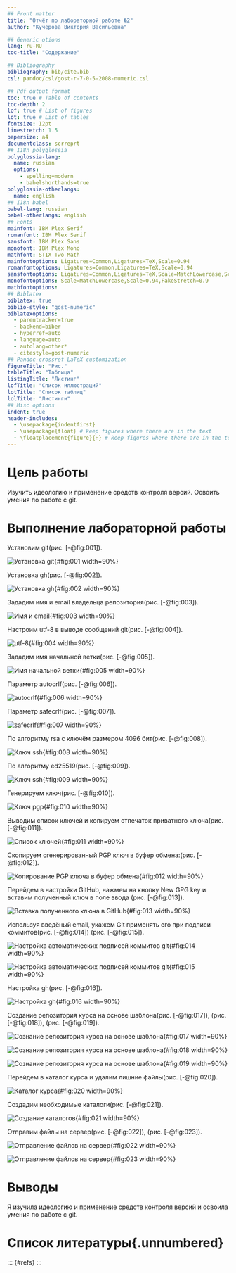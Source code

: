 ```yaml
---
## Front matter
title: "Отчёт по лабораторной работе №2"
author: "Кучерова Виктория Васильевна"

## Generic otions
lang: ru-RU
toc-title: "Содержание"

## Bibliography
bibliography: bib/cite.bib
csl: pandoc/csl/gost-r-7-0-5-2008-numeric.csl

## Pdf output format
toc: true # Table of contents
toc-depth: 2
lof: true # List of figures
lot: true # List of tables
fontsize: 12pt
linestretch: 1.5
papersize: a4
documentclass: scrreprt
## I18n polyglossia
polyglossia-lang:
  name: russian
  options:
	- spelling=modern
	- babelshorthands=true
polyglossia-otherlangs:
  name: english
## I18n babel
babel-lang: russian
babel-otherlangs: english
## Fonts
mainfont: IBM Plex Serif
romanfont: IBM Plex Serif
sansfont: IBM Plex Sans
monofont: IBM Plex Mono
mathfont: STIX Two Math
mainfontoptions: Ligatures=Common,Ligatures=TeX,Scale=0.94
romanfontoptions: Ligatures=Common,Ligatures=TeX,Scale=0.94
sansfontoptions: Ligatures=Common,Ligatures=TeX,Scale=MatchLowercase,Scale=0.94
monofontoptions: Scale=MatchLowercase,Scale=0.94,FakeStretch=0.9
mathfontoptions:
## Biblatex
biblatex: true
biblio-style: "gost-numeric"
biblatexoptions:
  - parentracker=true
  - backend=biber
  - hyperref=auto
  - language=auto
  - autolang=other*
  - citestyle=gost-numeric
## Pandoc-crossref LaTeX customization
figureTitle: "Рис."
tableTitle: "Таблица"
listingTitle: "Листинг"
lofTitle: "Список иллюстраций"
lotTitle: "Список таблиц"
lolTitle: "Листинги"
## Misc options
indent: true
header-includes:
  - \usepackage{indentfirst}
  - \usepackage{float} # keep figures where there are in the text
  - \floatplacement{figure}{H} # keep figures where there are in the text
---
```


# Цель работы

 Изучить идеологию и применение средств контроля версий.
 Освоить умения по работе с git.

# Выполнение лабораторной работы

Установим git(рис. [-@fig:001]).

![Установка git](image/1.jpg){#fig:001 width=90%}

Установка gh(рис. [-@fig:002]).

![Установка gh](image/2.jpg){#fig:002 width=90%}

Зададим имя и email владельца репозитория(рис. [-@fig:003]).

![Имя и email](image/3.jpg){#fig:003 width=90%}

Настроим utf-8 в выводе сообщений git(рис. [-@fig:004]). 

![utf-8](image/4.jpg){#fig:004 width=90%}

Зададим имя начальной ветки(рис. [-@fig:005]).

![Имя начальной ветки](image/5.jpg){#fig:005 width=90%}

Параметр autocrlf(рис. [-@fig:006]).

![autocrlf](image/6.jpg){#fig:006 width=90%}

Параметр safecrlf(рис. [-@fig:007]).

![safecrlf](image/7.jpg){#fig:007 width=90%}

По алгоритму rsa с ключём размером 4096 бит(рис. [-@fig:008]).

![Ключ ssh](image/8.jpg){#fig:008 width=90%}

По алгоритму ed25519(рис. [-@fig:009]).

![Ключ ssh](image/9.jpg){#fig:009 width=90%}

Генерируем ключ(рис. [-@fig:010]).

![Ключ pgp](image/10.jpg){#fig:010 width=90%}

Выводим список ключей и копируем отпечаток приватного ключа(рис. [-@fig:011]).

![Список ключей](image/11.jpg){#fig:011 width=90%}

Cкопируем сгенерированный PGP ключ в буфер обмена:(рис. [-@fig:012]).

![Копирование PGP ключа в буфер обмена](image/12.jpg){#fig:012 width=90%}

Перейдем в настройки GitHub, нажмем на кнопку New GPG key и вставим полученный ключ в поле ввода (рис. [-@fig:013]).

![Вставка полученного ключа в GitHub](image/13.jpg){#fig:013 width=90%}

Используя введёный email, укажем Git применять его при подписи коммитов(рис. [-@fig:014]) (рис. [-@fig:015]).

![Настройка автоматических подписей коммитов git](image/14.jpg){#fig:014 width=90%}

![Настройка автоматических подписей коммитов git](image/15.jpg){#fig:015 width=90%}

Настройка gh(рис. [-@fig:016]).

![Настройка gh](image/16.jpg){#fig:016 width=90%}

Создание репозитория курса на основе шаблона(рис. [-@fig:017]), (рис. [-@fig:018]), (рис. [-@fig:019]).

![Сознание репозитория курса на основе шаблона](image/17.jpg){#fig:017 width=90%}

![Сознание репозитория курса на основе шаблона](image/18.jpg){#fig:018 width=90%}

![Сознание репозитория курса на основе шаблона](image/19.jpg){#fig:019 width=90%}

Перейдем в каталог курса и удалим лишние файлы(рис. [-@fig:020]).

![Каталог курса](image/20.jpg){#fig:020 width=90%}

Создадим необходимые каталоги(рис. [-@fig:021]).

![Создание каталогов](image/21.jpg){#fig:021 width=90%}

Отправим файлы на сервер(рис. [-@fig:022]), (рис. [-@fig:023]).

![Отправление файлов на сервер](image/22.jpg){#fig:022 width=90%}

![Отправление файлов на сервер](image/23.jpg){#fig:023 width=90%}

# Выводы

Я изучила идеологию и применение средств контроля версий и освоила умения по работе с git.
 
# Список литературы{.unnumbered}

::: {#refs}
:::
